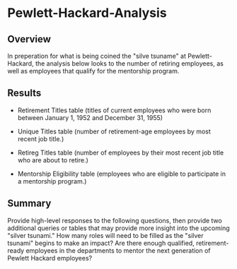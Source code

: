 # Pewlett-Hackard-Analysis

## Overview 
In preperation for what is being coined the "silve tsuname" at Pewlett-Hackard, the analysis below looks to the number of retiring employees, as well as employees that qualify for the mentorship program.

## Results
  - Retirement Titles table (titles of current employees who were born between January 1, 1952 and December 31, 1955)
  
  - Unique Titles table (number of retirement-age employees by most recent job title.)
  
  - Retireg Titles table (number of employees by their most recent job title who are about to retire.)
  
  - Mentorship Eligibility table (employees who are eligible to participate in a mentorship program.)
 
## Summary
Provide high-level responses to the following questions, then provide two additional queries or tables that may provide more insight into the upcoming "silver tsunami."
How many roles will need to be filled as the "silver tsunami" begins to make an impact?
Are there enough qualified, retirement-ready employees in the departments to mentor the next generation of Pewlett Hackard employees?

